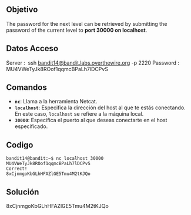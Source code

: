 ## Objetivo
The password for the next level can be retrieved by submitting the password of the current level to **port 30000 on localhost**.
## Datos Acceso 
Server :  ssh bandit14@bandit.labs.overthewire.org -p 2220
Password : MU4VWeTyJk8ROof1qqmcBPaLh7lDCPvS
## Comandos
- **`nc`**: Llama a la herramienta Netcat.
- **`localhost`**: Especifica la dirección del host al que te estás conectando. En este caso, `localhost` se refiere a la máquina local.
- **`30000`**: Especifica el puerto al que deseas conectarte en el host especificado.
## Codigo 
```
bandit14@bandit:~$ nc localhost 30000
MU4VWeTyJk8ROof1qqmcBPaLh7lDCPvS
Correct!
8xCjnmgoKbGLhHFAZlGE5Tmu4M2tKJQo
```
## Solución
8xCjnmgoKbGLhHFAZlGE5Tmu4M2tKJQo